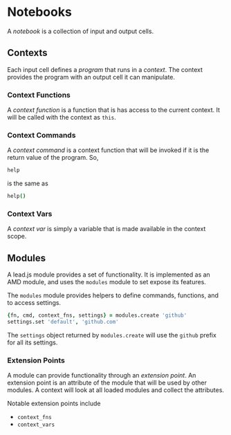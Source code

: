 # Notebooks

A *notebook* is a collection of input and output cells.

## Contexts

Each input cell defines a *program* that runs in a *context*. The context provides the program with an output cell it can manipulate.

### Context Functions

A *context function* is a function that is has access to the current context. It will be called with the context as `this`.

### Context Commands

A *context command* is a context function that will be invoked if it is the return value of the program. So,

```coffeescript
help
```

is the same as

```coffeescript
help()
```

### Context Vars

A *context var* is simply a variable that is made available in the context scope.

## Modules

A lead.js module provides a set of functionality. It is implemented as an AMD module, and uses the `modules` module to set expose its features.

The `modules` module provides helpers to define commands, functions, and to access settings.

```coffeescript
{fn, cmd, context_fns, settings} = modules.create 'github'
settings.set 'default', 'github.com'
```

The `settings` object returned by `modules.create` will use the `github` prefix for all its settings.

### Extension Points

A module can provide functionality through an *extension point*. An extension point is an attribute of the module that will be used by other modules. A context will look at all loaded modules and collect the attributes.

Notable extension points include
 * `context_fns`
 * `context_vars`
